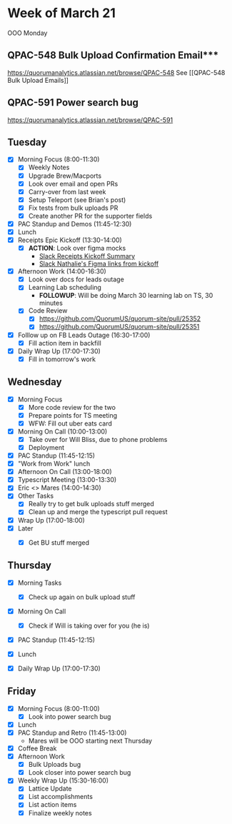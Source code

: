 # Week of March 21
OOO Monday

## QPAC-548 Bulk Upload Confirmation Email***
https://quorumanalytics.atlassian.net/browse/QPAC-548
See [[QPAC-548 Bulk Upload Emails]]

## QPAC-591 Power search bug
https://quorumanalytics.atlassian.net/browse/QPAC-591

## Tuesday
 - [x] Morning Focus (8:00-11:30)
	 - [x] Weekly Notes
	 - [x] Upgrade Brew/Macports
	 - [x] Look over email and open PRs
	 - [x] Carry-over from last week
	 - [x] Setup Teleport (see Brian's post)
	 - [x] Fix tests from bulk uploads PR
	 - [x] Create another PR for the supporter fields
 - [x] PAC Standup and Demos (11:45-12:30)
 - [x] Lunch
 - [x] Receipts Epic Kickoff (13:30-14:00)
	 - [x] **ACTION**: Look over figma mocks
		 - [Slack Receipts Kickoff Summary][slack-kickoff]
		 - [Slack Nathalie's Figma links from kickoff][slack-receipts-figma]
 - [x] Afternoon Work (14:00-16:30)
	 - [x] Look over docs for leads outage
	 - [x] Learning Lab scheduling
		 - **FOLLOWUP**: Will be doing March 30 learning lab on TS, 30 minutes
	 - [x] Code Review
		 - [x] https://github.com/QuorumUS/quorum-site/pull/25352
		 - [x] https://github.com/QuorumUS/quorum-site/pull/25351
 - [x] Folllow up on FB Leads Outage (16:30-17:00)
	 - [x] Fill action item in backfill
 - [x] Daily Wrap Up (17:00-17:30)
	 - [x] Fill in tomorrow's work

[slack-kickoff]: https://quorumanalytics.slack.com/archives/C02L9PUAVCG/p1647972085823139
[slack-receipts-figma]: https://quorumanalytics.slack.com/archives/C02L9PUAVCG/p1647972085823139

## Wednesday
 - [x] Morning Focus
	 - [x] More code review for the two
	 - [x] Prepare points for TS meeting
	 - [x] WFW: Fill out uber eats card
 - [x] Morning On Call (10:00-13:00)
	 - [x] Take over for Will Bliss, due to phone problems
	 - [x] Deployment
 - [x] PAC Standup (11:45-12:15)
 - [x] "Work from Work" lunch
 - [x] Afternoon On Call (13:00-18:00)
 - [x] Typescript Meeting (13:00-13:30)
 - [x] Eric <> Mares (14:00-14:30)
 - [x] Other Tasks
	 - [x] Really try to get bulk uploads stuff merged
	 - [x] Clean up and merge the typescript pull request
 - [x] Wrap Up (17:00-18:00)
 - [x] Later
	 - [x] Get BU stuff merged


## Thursday
 - [x] Morning Tasks
	 - [x] Check up again on bulk upload stuff
 - [x] Morning On Call
	 - [x] Check if Will is taking over for you (he is)
 - [x] PAC Standup (11:45-12:15)
 - [x] Lunch
 - [x] Daily Wrap Up (17:00-17:30)


## Friday
 - [x] Morning Focus (8:00-11:00)
	 - [x] Look into power search bug
 - [x] Lunch
 - [x] PAC Standup and Retro (11:45-13:00)
	 - Mares will be OOO starting next Thursday
 - [x] Coffee Break
 - [x] Afternoon Work
	 - [x] Bulk Uploads bug
	 - [x] Look closer into power search bug
 - [x] Weekly Wrap Up (15:30-16:00)
	 - [x] Lattice Update
	 - [x] List accomplishments
	 - [x] List action items
	 - [x] Finalize weekly notes
